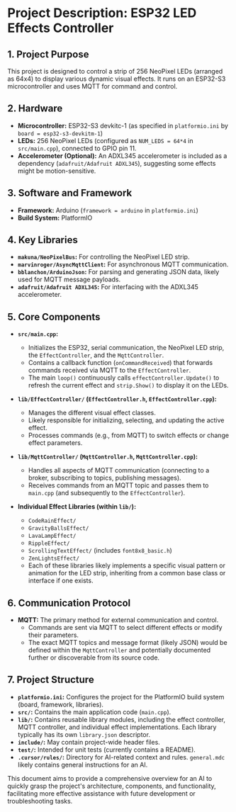# Project Description: ESP32 LED Effects Controller

## 1. Project Purpose

This project is designed to control a strip of 256 NeoPixel LEDs (arranged as 64x4) to display various dynamic visual effects. It runs on an ESP32-S3 microcontroller and uses MQTT for command and control.

## 2. Hardware

*   **Microcontroller:** ESP32-S3 devkitc-1 (as specified in `platformio.ini` by `board = esp32-s3-devkitm-1`)
*   **LEDs:** 256 NeoPixel LEDs (configured as `NUM_LEDS = 64*4` in `src/main.cpp`), connected to GPIO pin 11.
*   **Accelerometer (Optional):** An ADXL345 accelerometer is included as a dependency (`adafruit/Adafruit ADXL345`), suggesting some effects might be motion-sensitive.

## 3. Software and Framework

*   **Framework:** Arduino (`framework = arduino` in `platformio.ini`)
*   **Build System:** PlatformIO

## 4. Key Libraries

*   **`makuna/NeoPixelBus`:** For controlling the NeoPixel LED strip.
*   **`marvinroger/AsyncMqttClient`:** For asynchronous MQTT communication.
*   **`bblanchon/ArduinoJson`:** For parsing and generating JSON data, likely used for MQTT message payloads.
*   **`adafruit/Adafruit ADXL345`:** For interfacing with the ADXL345 accelerometer.

## 5. Core Components

*   **`src/main.cpp`:**
    *   Initializes the ESP32, serial communication, the NeoPixel LED strip, the `EffectController`, and the `MqttController`.
    *   Contains a callback function (`onCommandReceived`) that forwards commands received via MQTT to the `EffectController`.
    *   The main `loop()` continuously calls `effectController.Update()` to refresh the current effect and `strip.Show()` to display it on the LEDs.

*   **`lib/EffectController/` (`EffectController.h`, `EffectController.cpp`):**
    *   Manages the different visual effect classes.
    *   Likely responsible for initializing, selecting, and updating the active effect.
    *   Processes commands (e.g., from MQTT) to switch effects or change effect parameters.

*   **`lib/MqttController/` (`MqttController.h`, `MqttController.cpp`):**
    *   Handles all aspects of MQTT communication (connecting to a broker, subscribing to topics, publishing messages).
    *   Receives commands from an MQTT topic and passes them to `main.cpp` (and subsequently to the `EffectController`).

*   **Individual Effect Libraries (within `lib/`):**
    *   `CodeRainEffect/`
    *   `GravityBallsEffect/`
    *   `LavaLampEffect/`
    *   `RippleEffect/`
    *   `ScrollingTextEffect/` (includes `font8x8_basic.h`)
    *   `ZenLightsEffect/`
    *   Each of these libraries likely implements a specific visual pattern or animation for the LED strip, inheriting from a common base class or interface if one exists.

## 6. Communication Protocol

*   **MQTT:** The primary method for external communication and control.
    *   Commands are sent via MQTT to select different effects or modify their parameters.
    *   The exact MQTT topics and message format (likely JSON) would be defined within the `MqttController` and potentially documented further or discoverable from its source code.

## 7. Project Structure

*   **`platformio.ini`:** Configures the project for the PlatformIO build system (board, framework, libraries).
*   **`src/`:** Contains the main application code (`main.cpp`).
*   **`lib/`:** Contains reusable library modules, including the effect controller, MQTT controller, and individual effect implementations. Each library typically has its own `library.json` descriptor.
*   **`include/`:** May contain project-wide header files.
*   **`test/`:** Intended for unit tests (currently contains a README).
*   **`.cursor/rules/`:** Directory for AI-related context and rules. `general.mdc` likely contains general instructions for an AI.

This document aims to provide a comprehensive overview for an AI to quickly grasp the project's architecture, components, and functionality, facilitating more effective assistance with future development or troubleshooting tasks.

